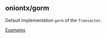 ## oniontx/gorm

Default implementation `gorm` of the `Transactor`.

[Examples](https://github.com/kozmod/oniontx/tree/main/gorm)
